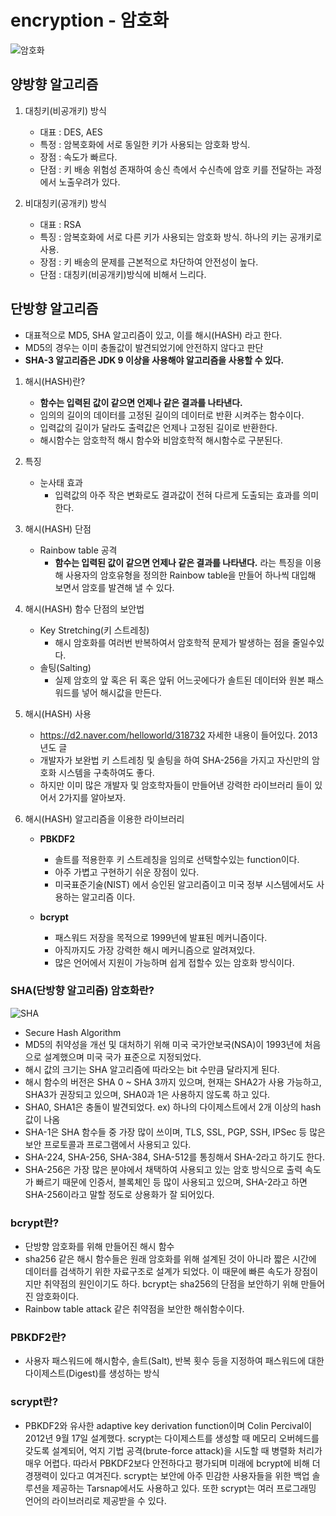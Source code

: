 # encryption - 암호화
![암호화](https://user-images.githubusercontent.com/24876345/142786548-350a25e9-6ce3-4280-b091-13c4ab2a2077.PNG)

## 양방향 알고리즘
  1. 대칭키(비공개키) 방식
      - 대표 : DES, AES
      - 특정 : 암복호화에 서로 동일한 키가 사용되는 암호화 방식. 
      - 장점 : 속도가 빠르다.
      - 단점 : 키 배송 위험성 존재하여 송신 측에서 수신측에 암호 키를 전달하는 과정에서 노출우려가 있다.

  2. 비대칭키(공개키) 방식
      - 대표 : RSA
      - 특징 : 암복호화에 서로 다른 키가 사용되는 암호화 방식. 하나의 키는 공개키로 사용.
      - 장점 : 키 배송의 문제를 근본적으로 차단하여 안전성이 높다.
      - 단점 : 대칭키(비공개키)방식에 비해서 느리다.

## 단방향 알고리즘 
- 대표적으로 MD5, SHA 알고리즘이 있고, 이를 해시(HASH) 라고 한다.
- MD5의 경우는 이미 충돌값이 발견되었기에 안전하지 않다고 판단
- **SHA-3 알고리즘은 JDK 9 이상을 사용해야 알고리즘을 사용할 수 있다.**

1. 해시(HASH)란?
    - **함수는 입력된 값이 같으면 언제나 같은 결과를 나타낸다.**
    - 임의의 길이의 데이터를 고정된 길이의 데이터로 반환 시켜주는 함수이다.
    - 입력값의 길이가 달라도 출력값은 언제나 고정된 길이로 반환한다.
    - 해시함수는 암호학적 해시 함수와 비암호학적 해시함수로 구분된다.

2. 특징
    - 눈사태 효과
      + 입력값의 아주 작은 변화로도 결과값이 전혀 다르게 도출되는 효과를 의미한다.

3. 해시(HASH) 단점
    - Rainbow table 공격
      + **함수는 입력된 값이 같으면 언제나 같은 결과를 나타낸다.** 라는 특징을 이용해 사용자의 암호유형을 정의한 Rainbow table을 만들어 하나씩 대입해 보면서 암호를 발견해 낼 수 있다.

4. 해시(HASH) 함수 단점의 보안법
    - Key Stretching(키 스트레칭)
      + 해시 암호화를 여러번 반복하여서 암호학적 문제가 발생하는 점을 줄일수있다.
    - 솔팅(Salting)
      + 실제 암호의 앞 혹은 뒤 혹은 앞뒤 어느곳에다가 솔트된 데이터와 원본 패스워드를 넣어 해시값을 만든다.

5. 해시(HASH) 사용
    - https://d2.naver.com/helloworld/318732 자세한 내용이 들어있다. 2013년도 글 
    - 개발자가 보완법 키 스트레칭 및 솔팅을 하여 SHA-256을 가지고 자신만의 암호화 시스템을 구축하여도 좋다.
    - 하지만 이미 많은 개발자 및 암호학자들이 만들어낸 강력한 라이브러리 들이 있어서 2가지를 알아보자.

6. 해시(HASH) 알고리즘을 이용한 라이브러리
    - **PBKDF2**
      + 솔트를 적용한후 키 스트레칭을 임의로 선택할수있는 function이다.
      + 아주 가볍고 구현하기 쉬운 장점이 있다.
      + 미국표준기술(NIST) 에서 승인된 알고리즘이고 미국 정부 시스템에서도 사용하는 알고리즘 이다.

    - **bcrypt**
      + 패스워드 저장을 목적으로 1999년에 발표된 메커니즘이다.
      + 아직까지도 가장 강력한 해시 메커니즘으로 알려져있다.
      + 많은 언어에서 지원이 가능하며 쉽게 접할수 있는 암호화 방식이다.
 
 ### SHA(단방향 알고리즘) 암호화란?
![SHA](https://user-images.githubusercontent.com/24876345/142789990-bdb42e5f-67e8-4971-844a-f0111af0b135.png)
  - Secure Hash Algorithm
  - MD5의 취약성을 개선 및 대처하기 위해 미국 국가안보국(NSA)이 1993년에 처음으로 설계했으며 미국 국가 표준으로 지정되었다.
  - 해시 값의 크기는 SHA 알고리즘에 따라오는 bit 수만큼 달라지게 된다. 
  - 해시 함수의 버전은 SHA 0 ~ SHA 3까지 있으며, 현재는 SHA2가 사용 가능하고, SHA3가 권장되고 있으며, SHA0과 1은 사용하지 않도록 하고 있다.
  - SHA0, SHA1은 충돌이 발견되었다. ex) 하나의 다이제스트에서 2개 이상의 hash값이 나옴
  - SHA-1은 SHA 함수들 중 가장 많이 쓰이며, TLS, SSL, PGP, SSH, IPSec 등 많은 보안 프로토콜과 프로그램에서 사용되고 있다.
  - SHA-224, SHA-256, SHA-384, SHA-512를 통칭해서 SHA-2라고 하기도 한다.
  - SHA-256은 가장 많은 분야에서 채택하여 사용되고 있는 암호 방식으로 출력 속도가 빠르기 때문에 인증서, 블록체인 등 많이 사용되고 있으며, SHA-2라고 하면 SHA-256이라고 말할 정도로 상용화가 잘 되어있다.

### bcrypt란? ###
  - 단방향 암호화를 위해 만들어진 해시 함수
  - sha256 같은 해시 함수들은 원래 암호화를 위해 설계된 것이 아니라 짧은 시간에 데이터를 검색하기 위한 자료구조로 설계가 되었다. 이 때문에 빠른 속도가 장점이지만 취약점의 원인이기도 하다. bcrypt는 sha256의 단점을 보안하기 위해 만들어진 암호화이다.
  - Rainbow table attack 같은 취약점을 보안한 해쉬함수이다.

### PBKDF2란? ###
  - 사용자 패스워드에 해시함수, 솔트(Salt), 반복 횟수 등을 지정하여 패스워드에 대한 다이제스트(Digest)를 생성하는 방식

### scrypt란? ###
  - PBKDF2와 유사한 adaptive key derivation function이며 Colin Percival이 2012년 9월 17일 설계했다. scrypt는 다이제스트를 생성할 때 메모리 오버헤드를 갖도록 설계되어, 억지 기법 공격(brute-force attack)을 시도할 때 병렬화 처리가 매우 어렵다. 따라서 PBKDF2보다 안전하다고 평가되며 미래에 bcrypt에 비해 더 경쟁력이 있다고 여겨진다. scrypt는 보안에 아주 민감한 사용자들을 위한 백업 솔루션을 제공하는 Tarsnap에서도 사용하고 있다. 또한 scrypt는 여러 프로그래밍 언어의 라이브러리로 제공받을 수 있다.
